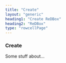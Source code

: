 ```yaml
---
title: "Create"
layout: "generic"
heading1: "Create ReDBox"
heading2: "ReDBox"
type: "rowcellPage"
---
```

### Create
Some stuff about...
